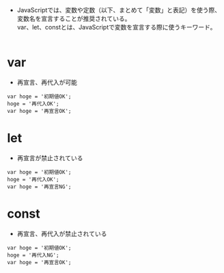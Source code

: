 - JavaScriptでは、変数や定数（以下、まとめて「変数」と表記）を使う際、変数名を宣言することが推奨されている。<br>
var、let、constとは、JavaScriptで変数を宣言する際に使うキーワード。<br><br>

# var
- 再宣言、再代入が可能<br>
```
var hoge = '初期値OK';
hoge = '再代入OK';
var hoge = '再宣言OK';
```

# let
- 再宣言が禁止されている<br>
```
var hoge = '初期値OK';
hoge = '再代入OK';
var hoge = '再宣言NG';
```

# const
- 再宣言、再代入が禁止されている<br>
```
var hoge = '初期値OK';
hoge = '再代入NG';
var hoge = '再宣言OK';
```


